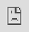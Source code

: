 ```yaml
---
title: Neha Narula - The Future of Money
tags:
    - neha narula
    - bitcoin
    - yap rai stones
    - understanding money
    - presentation
    - video
categories:
    - brief
    - meetup
    - meme
---
```


<div class="responsive-embed">
	<iframe src="https://embed.ted.com/talks/neha_narula_the_future_of_money" width="100%" height="100%" style="position:absolute;left:0;top:0;width:100%;height:100%" frameborder="0" scrolling="no" allowfullscreen></iframe>
</div>

This 2016 TED talk by Neha Narula beautifully breaks down principles of money and bitcoin in layman's terms. Get ready for the future of money! 


<a class="cta" href="https://www.ted.com/talks/neha_narula_the_future_of_money">Watch the Video</a>

---

## Upcoming Meetups

### February 2nd, 2021 - [RSVP](https://www.meetup.com/BitcoinCharlotte/events/275880644/)
#### Lightning Network 101

### February 16th, 2021 - [RSVP](https://www.meetup.com/BitcoinCharlotte/events/274694041/)
#### Cigar Crypto Chill

---

![Bank Safe Meme](/assets/img/posts/money-safe-in-our-bank.png "Bank Safe Meme")

Not your keys, not your coins!